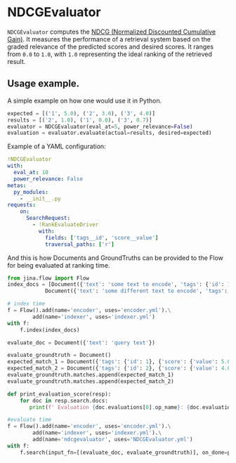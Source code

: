 # NDCGEvaluator

`NDCGEvaluator` computes the [NDCG (Normalized Discounted Cumulative Gain)](https://en.wikipedia.org/wiki/Discounted_cumulative_gain). 
It measures the performance of a retrieval system based on the graded relevance of the predicted scores and desired scores. 
It ranges from `0.0` to `1.0`, with `1.0` representing the ideal ranking of the retrieved result.

## Usage example.
A simple example on how one would use it in Python.

```python
expected = [('1', 5.0), ('2', 3.0), ('3', 4.0)]
results = [('2', 1.0), ('1', 0.8), ('3', 0.7)]
evaluator = NDCGEvaluator(eval_at=5, power_relevance=False)
evaluation = evaluator.evaluate(actual=results, desired=expected)
```

Example of a YAML configuration:

```yaml
!NDCGEvaluator
with:
  eval_at: 10
  power_relevance: False
metas:
  py_modules:
    - __init__.py
requests:
    on:
      SearchRequest:
        - !RankEvaluateDriver
          with:
            fields: ['tags__id', 'score__value']
            traversal_paths: ['r']
```

And this is how Documents and GroundTruths can be provided to the Flow for being evaluated at ranking time.

```python
from jina.flow import Flow
index_docs = [Document({'text': 'some text to encode', 'tags': {'id': 1}}), 
            Document({'text': 'some different text to encode', 'tags': {'id': 2}})]

# index time
f = Flow().add(name='encoder', uses='encoder.yml').\
        add(name='indexer', uses='indexer.yml')
with f:
    f.index(index_docs)

evaluate_doc = Document({'text': 'query text'})

evaluate_groundtruth = Document()
expected_match_1 = Document({'tags': {'id': 1}, {'score': {'value': 5.0}}})
expected_match_2 = Document({'tags': {'id': 2}, {'score': {'value': 4.0}}})
evaluate_groundtruth.matches.append(expected_match_1)
evaluate_groundtruth.matches.append(expected_match_2)

def print_evaluation_score(resp):
    for doc in resp.search.docs:
       print(f' Evaluation {doc.evaluations[0].op_name}: {doc.evaluations[0].value}')

#evaluate time
f = Flow().add(name='encoder', uses='encoder.yml').\
        add(name='indexer', uses='indexer.yml').\
        add(name='ndcgevaluator', uses='NDCGEvaluator.yml')
with f:
    f.search(input_fn=[(evaluate_doc, evaluate_groundtruth)], on_done=print_evaluation_score)
```
